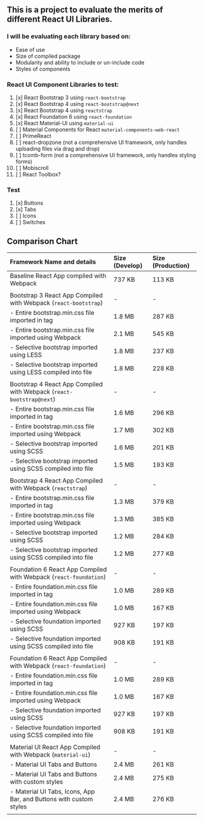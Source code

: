 ## This is a project to evaluate the merits of different React UI Libraries.

### I will be evaluating each library based on:
- Ease of use
- Size of compiled package
- Modularity and ability to include or un-include code
- Styles of components

### React UI Component Libraries to test:
1. [x] React Bootstrap 3 using `react-bootstrap`
2. [x] React Bootstrap 4 using `react-bootstrap@next`
3. [x] React Bootstrap 4 using `reactstrap`
4. [x] React Foundation 6 using `react-foundation`
5. [x] React Material-UI using `material-ui`
6. [ ] Material Components for React `material-components-web-react`
7. [ ] PrimeReact
8. [ ] react-dropzone (not a comprehensive UI framework, only handles uploading files via drag and drop)
9. [ ] tcomb-form (not a comprehensive UI framework, only handles styling forms)
10. [ ] Mobiscroll
11. [ ] React Toolbox?

### Test
1. [x] Buttons
2. [x] Tabs
3. [ ] Icons
4. [ ] Switches

## Comparison Chart

| Framework Name and details                                           | Size (Develop) | Size (Production) |
| :-------------------------                                           | :------------- | :---------------- |
| Baseline React App compiled with Webpack                             |      737 KB    |        113 KB     |
|                                                                      |                |                   |
| Bootstrap 3 React App Compiled with Webpack (`react-bootstrap`)      |        -       |         -         |
| - Entire bootstrap.min.css file imported in <link> tag               |      1.8 MB    |        287 KB     |
| - Entire bootstrap.min.css file imported using Webpack               |      2.1 MB    |        545 KB     |
| - Selective bootstrap imported using LESS                            |      1.8 MB    |        237 KB     |
| - Selective bootstrap imported using LESS compiled into file         |      1.8 MB    |        228 KB     |
|                                                                      |                |                   |
| Bootstrap 4 React App Compiled with Webpack (`react-bootstrap@next`) |        -       |         -         |
| - Entire bootstrap.min.css file imported in <link> tag               |      1.6 MB    |        296 KB     |
| - Entire bootstrap.min.css file imported using Webpack               |      1.7 MB    |        302 KB     |
| - Selective bootstrap imported using SCSS                            |      1.6 MB    |        201 KB     |
| - Selective bootstrap imported using SCSS compiled into file         |      1.5 MB    |        193 KB     |
|                                                                      |                |                   |
| Bootstrap 4 React App Compiled with Webpack (`reactstrap`)           |        -       |         -         |
| - Entire bootstrap.min.css file imported in <link> tag               |      1.3 MB    |        379 KB     |
| - Entire bootstrap.min.css file imported using Webpack               |      1.3 MB    |        385 KB     |
| - Selective bootstrap imported using SCSS                            |      1.2 MB    |        284 KB     |
| - Selective bootstrap imported using SCSS compiled into file         |      1.2 MB    |        277 KB     |
|                                                                      |                |                   |
| Foundation 6 React App Compiled with Webpack (`react-foundation`)    |        -       |         -         |
| - Entire foundation.min.css file imported in <link> tag              |      1.0 MB    |        289 KB     |
| - Entire foundation.min.css file imported using Webpack              |      1.0 MB    |        167 KB     |
| - Selective foundation imported using SCSS                           |      927 KB    |        197 KB     |
| - Selective foundation imported using SCSS compiled into file        |      908 KB    |        191 KB     |
|                                                                      |                |                   |
| Foundation 6 React App Compiled with Webpack (`react-foundation`)    |        -       |         -         |
| - Entire foundation.min.css file imported in <link> tag              |      1.0 MB    |        289 KB     |
| - Entire foundation.min.css file imported using Webpack              |      1.0 MB    |        167 KB     |
| - Selective foundation imported using SCSS                           |      927 KB    |        197 KB     |
| - Selective foundation imported using SCSS compiled into file        |      908 KB    |        191 KB     |
|                                                                      |                |                   |
| Material UI React App Compiled with Webpack (`material-ui`)          |        -       |         -         |
| - Material UI Tabs and Buttons                                       |      2.4 MB    |        261 KB     |
| - Material UI Tabs and Buttons with custom styles                    |      2.4 MB    |        275 KB     |
| - Material UI Tabs, Icons, App Bar, and Buttons with custom styles   |      2.4 MB    |        276 KB     |
|                                                                      |                |                   |
